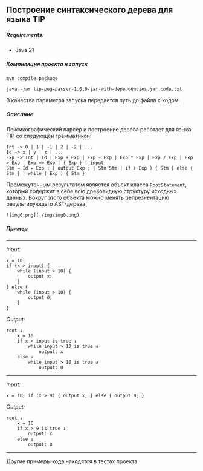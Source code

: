 ## Построение синтаксического дерева для языка TIP

##### Requirements:
- Java 21

##### Компиляция проекта и запуск
```
mvn compile package
```

```
java -jar tip-peg-parser-1.0.0-jar-with-dependencies.jar code.txt
```

В качества параметра запуска передается путь до файла с кодом.


##### Описание

Лексикографический парсер и построение дерева работает для языка TIP со следующей грамматикой:

```
Int -> 0 | 1 | -1 | 2 | -2 | ... 
Id -> x | y | z | ... 
Exp -> Int | Id | Exp + Exp | Exp - Exp | Exp * Exp | Exp / Exp | Exp > Exp | Exp == Exp | ( Exp ) | input
Stm → Id = Exp ; | output Exp ; | Stm Stm | if ( Exp ) { Stm } else { Stm } | while ( Exp ) { Stm }
```

Промежуточным результатом является объект класса `RootStatement`, который содержит в себе всю древовидную структуру исходных данных. Вокруг этого объекта можно менять репрезнентацию результирующего AST-дерева. 
```
![img0.png](./img/img0.png)
```

##### Пример

---

_Input:_
```
x = 10;           
if (x > input) { 
    while (input > 10) {
        output x;
    }
} else {
    while (input > 10) {
        output 0;
    }
} 
```

_Output:_
```
root ↓
    x = 10
    if x > input is true ↓
        while input > 10 is true ↺
            output: x
    else ↓
        while input > 10 is true ↺
            output: 0
```
---

_Input:_
```
x = 10; if (x > 9) { output x; } else { output 0; }
```

_Output:_
```
root ↓
    x = 10
    if x > 9 is true ↓
        output: x
    else ↓
        output: 0
```
---
Другие примеры кода находятся в тестах проекта.